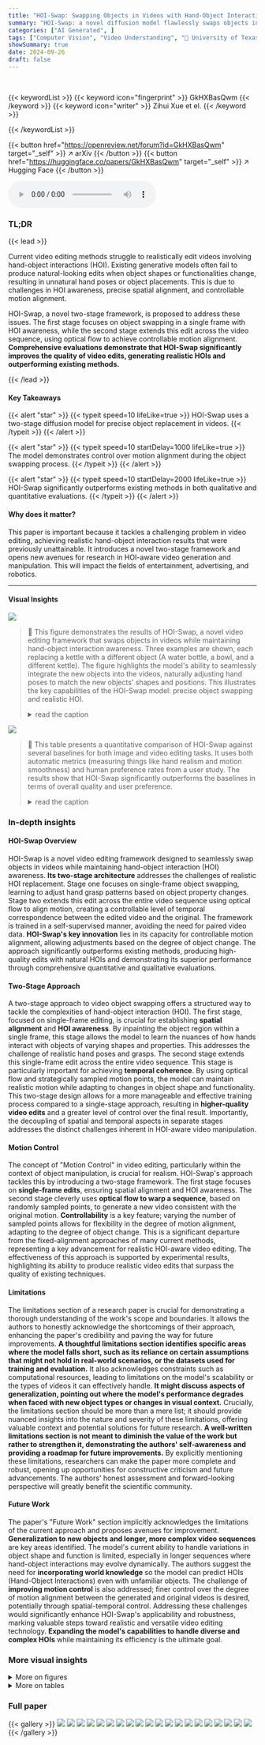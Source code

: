 ```yaml
---
title: "HOI-Swap: Swapping Objects in Videos with Hand-Object Interaction Awareness"
summary: "HOI-Swap: a novel diffusion model flawlessly swaps objects in videos while intelligently preserving natural hand interactions, producing high-quality edits."
categories: ["AI Generated", ]
tags: ["Computer Vision", "Video Understanding", "🏢 University of Texas at Austin",]
showSummary: true
date: 2024-09-26
draft: false
---
```


<br>

{{< keywordList >}}
{{< keyword icon="fingerprint" >}} GkHXBasQwm {{< /keyword >}}
{{< keyword icon="writer" >}} Zihui Xue et el. {{< /keyword >}}
 
{{< /keywordList >}}

{{< button href="https://openreview.net/forum?id=GkHXBasQwm" target="_self" >}}
↗ arXiv
{{< /button >}}
{{< button href="https://huggingface.co/papers/GkHXBasQwm" target="_self" >}}
↗ Hugging Face
{{< /button >}}



<audio controls>
    <source src="https://ai-paper-reviewer.com/GkHXBasQwm/podcast.wav" type="audio/wav">
    Your browser does not support the audio element.
</audio>


### TL;DR


{{< lead >}}

Current video editing methods struggle to realistically edit videos involving hand-object interactions (HOI).  Existing generative models often fail to produce natural-looking edits when object shapes or functionalities change, resulting in unnatural hand poses or object placements. This is due to challenges in HOI awareness, precise spatial alignment, and controllable motion alignment. 

HOI-Swap, a novel two-stage framework, is proposed to address these issues. The first stage focuses on object swapping in a single frame with HOI awareness, while the second stage extends this edit across the video sequence, using optical flow to achieve controllable motion alignment.  **Comprehensive evaluations demonstrate that HOI-Swap significantly improves the quality of video edits, generating realistic HOIs and outperforming existing methods.**

{{< /lead >}}


#### Key Takeaways

{{< alert "star" >}}
{{< typeit speed=10 lifeLike=true >}} HOI-Swap uses a two-stage diffusion model for precise object replacement in videos. {{< /typeit >}}
{{< /alert >}}

{{< alert "star" >}}
{{< typeit speed=10 startDelay=1000 lifeLike=true >}} The model demonstrates control over motion alignment during the object swapping process. {{< /typeit >}}
{{< /alert >}}

{{< alert "star" >}}
{{< typeit speed=10 startDelay=2000 lifeLike=true >}} HOI-Swap significantly outperforms existing methods in both qualitative and quantitative evaluations. {{< /typeit >}}
{{< /alert >}}

#### Why does it matter?
This paper is important because it tackles a challenging problem in video editing, achieving realistic hand-object interaction results that were previously unattainable.  It introduces a novel two-stage framework and opens new avenues for research in HOI-aware video generation and manipulation. This will impact the fields of entertainment, advertising, and robotics.

------
#### Visual Insights



![](https://ai-paper-reviewer.com/GkHXBasQwm/figures_1_1.jpg)

> 🔼 This figure demonstrates the results of HOI-Swap, a novel video editing framework that swaps objects in videos while maintaining hand-object interaction awareness.  Three examples are shown, each replacing a kettle with a different object (A water bottle, a bowl, and a different kettle). The figure highlights the model's ability to seamlessly integrate the new objects into the videos, naturally adjusting hand poses to match the new objects' shapes and positions. This illustrates the key capabilities of the HOI-Swap model: precise object swapping and realistic HOI.
> <details>
> <summary>read the caption</summary>
> Figure 1: We present HOI-Swap that seamlessly swaps the in-contact object in videos using a reference object image, producing precise video edits with natural hand-object interactions (HOI). Notice how the generated hand needs to adjust to the shapes of the swapped-in objects (A,B,C) and how the reference object may require automatic re-posing to fit the video context (A).
> </details>





![](https://ai-paper-reviewer.com/GkHXBasQwm/tables_6_1.jpg)

> 🔼 This table presents a quantitative comparison of HOI-Swap against several baselines for both image and video editing tasks.  It uses both automatic metrics (measuring things like hand realism and motion smoothness) and human preference rates from a user study.  The results show that HOI-Swap significantly outperforms the baselines in terms of overall quality and user preference.
> <details>
> <summary>read the caption</summary>
> Table 1: Quantitative evaluation of HOI-Swap using (1) automatic metrics: contact agreement (cont. agr.), hand agreement (hand agr.), hand fidelity (hand fid.), subject consistency (subj. cons.), and motion smoothness (mot. smth.)—the last two are for video only and (2) user preference rate (user pref.) from our user study. For video editing, users were given an option to report if they found all edits unsatisfactory, which has an average selection rate of 10.9%. All values are percentages.
> </details>





### In-depth insights


#### HOI-Swap Overview
HOI-Swap is a novel video editing framework designed to seamlessly swap objects in videos while maintaining hand-object interaction (HOI) awareness.  **Its two-stage architecture** addresses the challenges of realistic HOI replacement. Stage one focuses on single-frame object swapping, learning to adjust hand grasp patterns based on object property changes.  Stage two extends this edit across the entire video sequence using optical flow to align motion, creating a controllable level of temporal correspondence between the edited video and the original.  The framework is trained in a self-supervised manner, avoiding the need for paired video data.  **HOI-Swap's key innovation** lies in its capacity for controllable motion alignment, allowing adjustments based on the degree of object change.  The approach significantly outperforms existing methods, producing high-quality edits with natural HOIs and demonstrating its superior performance through comprehensive quantitative and qualitative evaluations.

#### Two-Stage Approach
A two-stage approach to video object swapping offers a structured way to tackle the complexities of hand-object interaction (HOI). The first stage, focused on single-frame editing, is crucial for establishing **spatial alignment** and **HOI awareness**. By inpainting the object region within a single frame, this stage allows the model to learn the nuances of how hands interact with objects of varying shapes and properties.  This addresses the challenge of realistic hand poses and grasps. The second stage extends this single-frame edit across the entire video sequence.  This stage is particularly important for achieving **temporal coherence**. By using optical flow and strategically sampled motion points, the model can maintain realistic motion while adapting to changes in object shape and functionality. This two-stage design allows for a more manageable and effective training process compared to a single-stage approach, resulting in **higher-quality video edits** and a greater level of control over the final result.  Importantly, the decoupling of spatial and temporal aspects in separate stages addresses the distinct challenges inherent in HOI-aware video manipulation.

#### Motion Control
The concept of "Motion Control" in video editing, particularly within the context of object manipulation, is crucial for realism.  HOI-Swap's approach tackles this by introducing a two-stage framework. The first stage focuses on **single-frame edits**, ensuring spatial alignment and HOI awareness.  The second stage cleverly uses **optical flow to warp a sequence**, based on randomly sampled points, to generate a new video consistent with the original motion.  **Controllability** is a key feature; varying the number of sampled points allows for flexibility in the degree of motion alignment, adapting to the degree of object change. This is a significant departure from the fixed-alignment approaches of many current methods, representing a key advancement for realistic HOI-aware video editing.  The effectiveness of this approach is supported by experimental results, highlighting its ability to produce realistic video edits that surpass the quality of existing techniques.

#### Limitations
The limitations section of a research paper is crucial for demonstrating a thorough understanding of the work's scope and boundaries.  It allows the authors to honestly acknowledge the shortcomings of their approach, enhancing the paper's credibility and paving the way for future improvements.  **A thoughtful limitations section identifies specific areas where the model falls short, such as its reliance on certain assumptions that might not hold in real-world scenarios, or the datasets used for training and evaluation.**  It also acknowledges constraints such as computational resources, leading to limitations on the model's scalability or the types of videos it can effectively handle.   **It might discuss aspects of generalization, pointing out where the model's performance degrades when faced with new object types or changes in visual context.**  Crucially, the limitations section should be more than a mere list; it should provide nuanced insights into the nature and severity of these limitations, offering valuable context and potential solutions for future research.  **A well-written limitations section is not meant to diminish the value of the work but rather to strengthen it, demonstrating the authors' self-awareness and providing a roadmap for future improvements.** By explicitly mentioning these limitations, researchers can make the paper more complete and robust, opening up opportunities for constructive criticism and future advancements. The authors' honest assessment and forward-looking perspective will greatly benefit the scientific community.

#### Future Work
The paper's "Future Work" section implicitly acknowledges the limitations of the current approach and proposes avenues for improvement.  **Generalization to new objects and longer, more complex video sequences** are key areas identified. The model's current ability to handle variations in object shape and function is limited, especially in longer sequences where hand-object interactions may evolve dynamically.  The authors suggest the need for **incorporating world knowledge** so the model can predict HOIs (Hand-Object Interactions) even with unfamiliar objects.  The challenge of **improving motion control** is also addressed; finer control over the degree of motion alignment between the generated and original videos is desired, potentially through spatial-temporal control.  Addressing these challenges would significantly enhance HOI-Swap's applicability and robustness, marking valuable steps toward realistic and versatile video editing technology.  **Expanding the model's capabilities to handle diverse and complex HOIs** while maintaining its efficiency is the ultimate goal.


### More visual insights

<details>
<summary>More on figures
</summary>


![](https://ai-paper-reviewer.com/GkHXBasQwm/figures_2_1.jpg)

> 🔼 This figure highlights three key challenges in swapping in-contact objects in videos:  HOI (Hand-Object Interaction) awareness (adapting hand grasp to object shape changes), spatial alignment (correctly positioning the swapped object relative to the hand and scene), and temporal alignment (controlling the motion of the swapped object to match the video's context). It compares HOI-Swap's results to three other methods (PBE, AnyDoor, Afford Diff), showcasing its superior performance in addressing these challenges.
> <details>
> <summary>read the caption</summary>
> Figure 2: We highlight three challenges for the in-contact object swapping problem: (a) HOI awareness, where the model needs to adapt to interactions, such as changing the grasp to realistically accommodate the different shapes of the kettle vs. the bowl; (b) spatial alignment with source, requiring the model to automatically reorient objects, such as aligning the blue kettle from the reference image to match the hand position in the source; (c) temporal alignment with source, necessitating controllable motion guidance capability, essential when swapping objects like a trash can with a differently shaped and functioning reference, where not all original motions are transferable or desirable. In (a) and (b), we compare HOI-Swap's edited images with Paint by Example (PBE) [57], AnyDoor [7], and Affordance Diffusion (Afford Diff) [62].
> </details>



![](https://ai-paper-reviewer.com/GkHXBasQwm/figures_4_1.jpg)

> 🔼 This figure illustrates the two-stage framework of HOI-Swap. Stage I focuses on single-frame object swapping with HOI awareness, while stage II extends this edit across the whole video sequence, achieving controllable motion alignment. The self-supervised training process is also visualized.
> <details>
> <summary>read the caption</summary>
> Figure 3: HOI-Swap involves two stages, each trained separately in a self-supervised manner. In stage I, an image diffusion model θ₁ is trained to inpaint the masked object region with a strongly augmented version of the original object image. In stage II, one frame is selected from the video to serve as the anchor. The remaining video is then warped using this anchor frame, several points sampled within it, and optical flow extracted from the video. A video diffusion model θ₂ is trained to reconstruct the full video sequence from the warped sequence. During inference, the stage-I model swaps the object in one frame. This edited frame then serves as the anchor for warping a new video sequence, which is subsequently taken as input for the stage-II model to generate the complete video. reference object is realistically interacting with human hands and accurately positioned within the scene context of the source frame.
> </details>



![](https://ai-paper-reviewer.com/GkHXBasQwm/figures_7_1.jpg)

> 🔼 This figure shows qualitative comparisons of HOI-Swap's image and video editing results against several baselines.  It highlights HOI-Swap's ability to seamlessly replace objects in contact with hands while maintaining realistic hand interactions and motion consistency in videos. The results showcase HOI-Swap's superior performance in both image and video editing tasks compared to other state-of-the-art methods.
> <details>
> <summary>read the caption</summary>
> Figure 4: Qualitative results of HOI-Swap. We compare HOI-Swap with image (left) and video editing approaches (right). The reference object image is shown in the upper left corner of the source image. For image editing, HOI-Swap demonstrates the ability to seamlessly swap in-contact objects with HOI awareness, even in cluttered scenes. For video editing, HOI-Swap effectively propagates the one-frame edit across the entire video sequence while accurately following the source video's motion, achieving the highest overall quality among all methods. We highly encourage readers to check Supp. C.1 and the project page video for more comparisons.
> </details>



![](https://ai-paper-reviewer.com/GkHXBasQwm/figures_8_1.jpg)

> 🔼 This figure shows an ablation study on the impact of using different numbers of sampled motion points as input to the second stage of the HOI-Swap model.  The left side visualizes the warped video sequences (Vwarp) that serve as input to the second stage's video diffusion model.  The right side shows the final generated videos resulting from using no sampled points, all sampled points, or an intermediate number of points. It demonstrates the model's ability to control the degree of motion alignment with the source video by adjusting the number of sampled points, which is particularly useful when swapping objects with significantly different shapes or functionalities.  When no points are sampled, the generated video diverges from the original video's motion. As the number of sampled points increases, the generated motion more closely follows the motion of the source video.
> <details>
> <summary>read the caption</summary>
> Figure 5: Ablation study on sampled motion points, comparing no to full motion points sampling. Left: we visualize Vwarp, used as conditional guidance for the stage-II model. Note that row 1 displays warp based on the source frame and is for illustration only, not provided to the model. Right: HOI-Swap exhibits controllable motion alignment: with no sampled points, the generated video diverges from the source video's motion; with full motion points, it closely mimics the source.
> </details>



![](https://ai-paper-reviewer.com/GkHXBasQwm/figures_9_1.jpg)

> 🔼 This figure compares a one-stage and a two-stage approach for swapping objects in videos. The results show that the two-stage approach (HOI-Swap) outperforms the one-stage baseline in terms of both qualitative and quantitative metrics.  The one-stage model struggles to maintain the identity of the swapped object and doesn't accurately model the hand-object interactions, while the two-stage model produces better results.
> <details>
> <summary>read the caption</summary>
> Figure 6: Qualitative and quantitative comparisons between a one-stage baseline [1] and our two-stage HOI-Swap. The one-stage model struggles with preserving the new object's identify and fails to generate accurate interaction patterns, yielding inferior quantitative performance.
> </details>



![](https://ai-paper-reviewer.com/GkHXBasQwm/figures_15_1.jpg)

> 🔼 This figure shows the user interface for the human evaluation of image editing results.  Participants are presented with a source image and a reference object image. They are then shown four edited images: three from baseline methods and one from HOI-Swap (randomly ordered).  Participants are asked to rate the images based on several criteria including how well the reference object's identity is preserved, the realism of the hand-object interaction, and the overall quality of the edit.  These criteria help to assess the HOI-awareness, spatial alignment, and overall effectiveness of the different methods.
> <details>
> <summary>read the caption</summary>
> Figure 7: Human evaluation interface for image editing part. We provide a source frame for editing alongside an image of the reference object. Users are asked to evaluate and select their favorite edited results based on various image editing criteria.
> </details>



![](https://ai-paper-reviewer.com/GkHXBasQwm/figures_16_1.jpg)

> 🔼 This figure illustrates the two-stage framework of the HOI-Swap model.  Stage I focuses on single-frame object swapping with hand-object interaction (HOI) awareness, using an image diffusion model.  Stage II extends this single-frame edit across the video sequence using warping based on optical flow and sampled points, then a video diffusion model reconstructs the video.  The self-supervised training process for each stage is also shown.
> <details>
> <summary>read the caption</summary>
> Figure 3: HOI-Swap involves two stages, each trained separately in a self-supervised manner. In stage I, an image diffusion model θ1 is trained to inpaint the masked object region with a strongly augmented version of the original object image. In stage II, one frame is selected from the video to serve as the anchor. The remaining video is then warped using this anchor frame, several points sampled within it, and optical flow extracted from the video. A video diffusion model θ2 is trained to reconstruct the full video sequence from the warped sequence. During inference, the stage-I model swaps the object in one frame. This edited frame then serves as the anchor for warping a new video sequence, which is subsequently taken as input for the stage-II model to generate the complete video.
> </details>



![](https://ai-paper-reviewer.com/GkHXBasQwm/figures_18_1.jpg)

> 🔼 This figure showcases a qualitative comparison of HOI-Swap with other image and video editing methods.  It highlights HOI-Swap's ability to seamlessly replace objects in images and videos while maintaining realistic hand-object interactions, even in complex scenes.  The results demonstrate its superior performance compared to other methods in terms of natural interactions and motion alignment.
> <details>
> <summary>read the caption</summary>
> Figure 4: Qualitative results of HOI-Swap. We compare HOI-Swap with image (left) and video editing approaches (right). The reference object image is shown in the upper left corner of the source image. For image editing, HOI-Swap demonstrates the ability to seamlessly swap in-contact objects with HOI awareness, even in cluttered scenes. For video editing, HOI-Swap effectively propagates the one-frame edit across the entire video sequence while accurately following the source video's motion, achieving the highest overall quality among all methods. We highly encourage readers to check Supp. C.1 and the project page video for more comparisons.
> </details>



![](https://ai-paper-reviewer.com/GkHXBasQwm/figures_19_1.jpg)

> 🔼 This figure shows a comparison of HOI-Swap with other image editing baselines on challenging in-the-wild scenarios.  The first column shows the source image with the region to be inpainted indicated by a dotted box.  The second column displays the reference object. The subsequent columns show the results from using PBE, AnyDoor, Afford Diff, and HOI-Swap.  The images demonstrate HOI-Swap's ability to seamlessly swap objects in complex scenes even when the background is cluttered, resulting in more natural and realistic-looking hand-object interactions compared to the baselines.
> <details>
> <summary>read the caption</summary>
> Figure 10: Qualitative image editing results of HOI-Swap on challenging in-the-wild scenarios, with source images from EgoExo4D and EPIC-Kitchens.
> </details>



![](https://ai-paper-reviewer.com/GkHXBasQwm/figures_21_1.jpg)

> 🔼 This figure showcases the results of HOI-Swap, a novel video editing framework.  It demonstrates the ability to seamlessly swap objects within videos while maintaining realistic hand-object interactions.  The results show several examples of objects being swapped, highlighting the model's ability to adapt the hand's grasp and pose to match the new object, even requiring re-posing to fit the video context. The reference image is shown for comparison.
> <details>
> <summary>read the caption</summary>
> Figure 1: We present HOI-Swap that seamlessly swaps the in-contact object in videos using a reference object image, producing precise video edits with natural hand-object interactions (HOI). Notice how the generated hand needs to adjust to the shapes of the swapped-in objects (A,B,C) and how the reference object may require automatic re-posing to fit the video context (A).
> </details>



![](https://ai-paper-reviewer.com/GkHXBasQwm/figures_22_1.jpg)

> 🔼 This figure showcases the main results of HOI-Swap, highlighting its ability to seamlessly replace objects in videos while maintaining realistic hand-object interactions.  It demonstrates the model's adaptability to different object shapes and its capacity to adjust hand poses accordingly.  The example shows three variations (A, B, and C) of the same video with different objects substituted for the original object.  This illustrates the nuanced changes in hand-object interaction the system accounts for. 
> <details>
> <summary>read the caption</summary>
> Figure 1: We present HOI-Swap that seamlessly swaps the in-contact object in videos using a reference object image, producing precise video edits with natural hand-object interactions (HOI). Notice how the generated hand needs to adjust to the shapes of the swapped-in objects (A,B,C) and how the reference object may require automatic re-posing to fit the video context (A).
> </details>



![](https://ai-paper-reviewer.com/GkHXBasQwm/figures_23_1.jpg)

> 🔼 This figure shows an ablation study on the impact of sampled motion points sparsity on the video generation results. The left column shows a scenario where the original and new objects differ significantly in shape and function, so only partial motion transfer is desired; the right column shows a scenario where the original and new objects are quite similar, so full motion transfer is preferred. In each column, the top row shows the source video frames, and the subsequent rows show the generated video frames using different numbers of sampled motion points (0%, 50%, 100%). The results demonstrate that HOI-Swap can generate videos with different degrees of motion alignment with the original video, demonstrating its flexibility and adaptability.
> <details>
> <summary>read the caption</summary>
> Figure 13: Ablation study of sampled motion points sparsity. The left figure illustrates a scenario where only partial motion transfer is desired, due to differences between the original and new object. The right figure showcases a scenario where full motion transfer is beneficial, owing to the similarities between the objects. We invite readers to view these examples in our project page.
> </details>



![](https://ai-paper-reviewer.com/GkHXBasQwm/figures_24_1.jpg)

> 🔼 This figure shows an ablation study on the impact of the number of sampled motion points used in the second stage of the HOI-Swap model. The left side visualizes the warped video sequence (Vwarp) which is used as conditional guidance for the video generation process. The right side shows the generated videos with different numbers of sampled points. It demonstrates that HOI-Swap exhibits controllable motion alignment, allowing the model to generate videos that either closely mimic or diverge from the source video's motion depending on the number of points sampled.
> <details>
> <summary>read the caption</summary>
> Figure 5: Ablation study on sampled motion points, comparing no to full motion points sampling. Left: we visualize Vwarp, used as conditional guidance for the stage-II model. Note that row 1 displays warp based on the source frame and is for illustration only, not provided to the model. Right: HOI-Swap exhibits controllable motion alignment: with no sampled points, the generated video diverges from the source video's motion; with full motion points, it closely mimics the source.
> </details>



![](https://ai-paper-reviewer.com/GkHXBasQwm/figures_24_2.jpg)

> 🔼 This figure compares HOI-Swap's performance against three other text-guided diffusion models (Pika, Runway, and Rerender) in a video object-swapping task.  The results show that HOI-Swap significantly outperforms the others by successfully swapping the object while maintaining natural hand-object interactions, unlike the other models which fail to accurately replace or reshape the object.
> <details>
> <summary>read the caption</summary>
> Figure 15: Comparison of HOI-Swap with text-guided diffusion models: Pika [30], Runway [10], and Rerender-a-video (Rerender) [59]. To evaluate these latest models on the object swapping task, we describe the reference object in text and prompt the models to replace the original object in the video. These approaches are unable to alter the shape of the bowl and fail to swap the original bowl with a kettle as required.
> </details>



![](https://ai-paper-reviewer.com/GkHXBasQwm/figures_25_1.jpg)

> 🔼 This figure shows an ablation study on the impact of the number of sampled motion points on the generated video's motion.  The left side demonstrates a scenario where the objects differ significantly, and only a partial transfer of motion from the source video to the generated video is desirable; using all points leads to incorrect motion. The right side shows a scenario where the objects are similar, and full motion transfer is desired. This figure highlights HOI-Swap's flexibility in controlling the degree of motion alignment.
> <details>
> <summary>read the caption</summary>
> Figure 13: Ablation study of sampled motion points sparsity. The left figure illustrates a scenario where only partial motion transfer is desired, due to differences between the original and new object. The right figure showcases a scenario where full motion transfer is beneficial, owing to the similarities between the objects. We invite readers to view these examples in our project page.
> </details>



</details>




<details>
<summary>More on tables
</summary>


![](https://ai-paper-reviewer.com/GkHXBasQwm/tables_20_1.jpg)
> 🔼 This table presents the quantitative results of video editing experiments, broken down by two different splitting methods: one by subject and the other by action.  It shows the performance of several methods (Per-frame, AnyV2V, VideoSwap, and HOI-Swap) across various metrics including subject consistency, motion smoothness, contact agreement, hand agreement, and hand fidelity.  The results highlight the relative strengths of each method in handling different aspects of video editing, particularly regarding temporal and spatial consistency in the context of hand-object interactions.
> <details>
> <summary>read the caption</summary>
> Table 2: Video editing results with splitting by subject and action (Table 1 in the main paper reports results with splitting by object instances).
> </details>

![](https://ai-paper-reviewer.com/GkHXBasQwm/tables_20_2.jpg)
> 🔼 This table presents a detailed quantitative evaluation of the HOI-Swap model's video editing performance. It breaks down the results based on whether the videos used for evaluation are from datasets that were part of the model's training (in-domain) or not (out-of-domain).  The metrics used to evaluate the performance include subject consistency, motion smoothness, contact agreement, hand agreement, hand fidelity, and user preference.  The table allows for a comparison of HOI-Swap against several baseline methods, illustrating the model's generalization capabilities across different video datasets.
> <details>
> <summary>read the caption</summary>
> Table 3: Video editing results breakdown: in-domain videos (left) and out-of-domain videos (right).
> </details>

![](https://ai-paper-reviewer.com/GkHXBasQwm/tables_20_3.jpg)
> 🔼 This table presents a quantitative comparison of HOI-Swap against various baselines for both image and video editing tasks.  It uses both automatic metrics (measuring aspects like hand realism, object consistency, and motion smoothness) and user preference rates from a user study.  The user study involved participants choosing their preferred edits across different methods for both image and video editing scenarios.
> <details>
> <summary>read the caption</summary>
> Table 1: Quantitative evaluation of HOI-Swap using (1) automatic metrics: contact agreement (cont. agr.), hand agreement (hand agr.), hand fidelity (hand fid.), subject consistency (subj. cons.), and motion smoothness (mot. smth.)—the last two are for video only and (2) user preference rate (user pref.) from our user study. For video editing, users were given an option to report if they found all edits unsatisfactory, which has an average selection rate of 10.9%. All values are percentages.
> </details>

![](https://ai-paper-reviewer.com/GkHXBasQwm/tables_21_1.jpg)
> 🔼 This table presents a comparison of the performance of the HOI-Swap model when using either DINO or CLIP encoders in stage II of the two-stage pipeline.  The results show that both encoders achieve very similar performance across various video editing metrics, including subject consistency, motion smoothness, contact agreement, hand agreement, and hand fidelity.  This suggests that the choice of encoder in stage II has minimal impact on the overall performance of the method.
> <details>
> <summary>read the caption</summary>
> Table 5: Video editing results: comparison of DINO and CLIP encoders for stage II. The two object encoders yield similar performance.
> </details>

![](https://ai-paper-reviewer.com/GkHXBasQwm/tables_21_2.jpg)
> 🔼 This table presents a comparison of video editing results obtained using two different methods for providing object bounding box information to the model: ground truth bounding boxes and bounding boxes estimated using the Segment Anything Model (SAM-2).  The table shows the performance of HOI-Swap on several video editing metrics (subject consistency, motion smoothness, contact agreement, hand agreement, and hand fidelity) using each type of input bounding box. The comparison highlights the effectiveness of using SAM-2 generated bounding boxes as a more user-friendly alternative to manually generating ground truth boxes.
> <details>
> <summary>read the caption</summary>
> Table 6: Video editing results: comparison of using ground truth object bounding boxes vs. SAM-2 estimated ones as model input.
> </details>

</details>




### Full paper

{{< gallery >}}
<img src="https://ai-paper-reviewer.com/GkHXBasQwm/1.png" class="grid-w50 md:grid-w33 xl:grid-w25" />
<img src="https://ai-paper-reviewer.com/GkHXBasQwm/2.png" class="grid-w50 md:grid-w33 xl:grid-w25" />
<img src="https://ai-paper-reviewer.com/GkHXBasQwm/3.png" class="grid-w50 md:grid-w33 xl:grid-w25" />
<img src="https://ai-paper-reviewer.com/GkHXBasQwm/4.png" class="grid-w50 md:grid-w33 xl:grid-w25" />
<img src="https://ai-paper-reviewer.com/GkHXBasQwm/5.png" class="grid-w50 md:grid-w33 xl:grid-w25" />
<img src="https://ai-paper-reviewer.com/GkHXBasQwm/6.png" class="grid-w50 md:grid-w33 xl:grid-w25" />
<img src="https://ai-paper-reviewer.com/GkHXBasQwm/7.png" class="grid-w50 md:grid-w33 xl:grid-w25" />
<img src="https://ai-paper-reviewer.com/GkHXBasQwm/8.png" class="grid-w50 md:grid-w33 xl:grid-w25" />
<img src="https://ai-paper-reviewer.com/GkHXBasQwm/9.png" class="grid-w50 md:grid-w33 xl:grid-w25" />
<img src="https://ai-paper-reviewer.com/GkHXBasQwm/10.png" class="grid-w50 md:grid-w33 xl:grid-w25" />
<img src="https://ai-paper-reviewer.com/GkHXBasQwm/11.png" class="grid-w50 md:grid-w33 xl:grid-w25" />
<img src="https://ai-paper-reviewer.com/GkHXBasQwm/12.png" class="grid-w50 md:grid-w33 xl:grid-w25" />
<img src="https://ai-paper-reviewer.com/GkHXBasQwm/13.png" class="grid-w50 md:grid-w33 xl:grid-w25" />
<img src="https://ai-paper-reviewer.com/GkHXBasQwm/14.png" class="grid-w50 md:grid-w33 xl:grid-w25" />
<img src="https://ai-paper-reviewer.com/GkHXBasQwm/15.png" class="grid-w50 md:grid-w33 xl:grid-w25" />
<img src="https://ai-paper-reviewer.com/GkHXBasQwm/16.png" class="grid-w50 md:grid-w33 xl:grid-w25" />
<img src="https://ai-paper-reviewer.com/GkHXBasQwm/17.png" class="grid-w50 md:grid-w33 xl:grid-w25" />
<img src="https://ai-paper-reviewer.com/GkHXBasQwm/18.png" class="grid-w50 md:grid-w33 xl:grid-w25" />
<img src="https://ai-paper-reviewer.com/GkHXBasQwm/19.png" class="grid-w50 md:grid-w33 xl:grid-w25" />
<img src="https://ai-paper-reviewer.com/GkHXBasQwm/20.png" class="grid-w50 md:grid-w33 xl:grid-w25" />
{{< /gallery >}}
